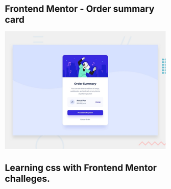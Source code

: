 # Frontend Mentor - Order summary card

![Design preview for the Order summary card coding challenge](./design/desktop-preview.jpg)

# Learning css with Frontend Mentor challeges.
